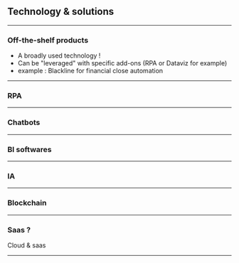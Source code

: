 ## Technology & solutions

----

### Off-the-shelf products 
- A broadly used technology !   
- Can be "leveraged" with specific add-ons (RPA or Dataviz for example)
- example : Blackline for financial close automation 

----

### RPA


----

### Chatbots

----

### BI softwares

----

### IA

----

### Blockchain

---

### Saas ?
Cloud & saas

----
